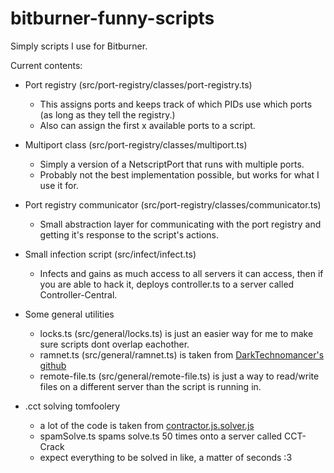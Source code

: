 # bitburner-funny-scripts

Simply scripts I use for Bitburner.

Current contents:

- Port registry (src/port-registry/classes/port-registry.ts)
    - This assigns ports and keeps track of which PIDs use which ports (as long as they tell the registry.)
    - Also can assign the first x available ports to a script.

- Multiport class (src/port-registry/classes/multiport.ts)
    - Simply a version of a NetscriptPort that runs with multiple ports.
    - Probably not the best implementation possible, but works for what I use it for.

- Port registry communicator (src/port-registry/classes/communicator.ts)
    - Small abstraction layer for communicating with the port registry and getting it's response to the script's actions.

- Small infection script (src/infect/infect.ts)
    - Infects and gains as much access to all servers it can access, then if you are able to hack it, deploys controller.ts to a server called Controller-Central.

- Some general utilities
    - locks.ts (src/general/locks.ts) is just an easier way for me to make sure scripts dont overlap eachother.
    - ramnet.ts (src/general/ramnet.ts) is taken from [DarkTechnomancer's github](https://github.com/DarkTechnomancer/darktechnomancer.github.io)
    - remote-file.ts (src/general/remote-file.ts) is just a way to read/write files on a different server than the script is running in.

- .cct solving tomfoolery
    - a lot of the code is taken from [contractor.js.solver.js](https://github.com/alainbryden/bitburner-scripts/blob/main/Tasks/contractor.js.solver.js)
    - spamSolve.ts spams solve.ts 50 times onto a server called CCT-Crack
    - expect everything to be solved in like, a matter of seconds :3